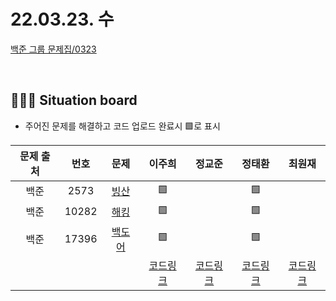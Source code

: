 # 22.03.23. 수

[백준 그룹 문제집/0323](https://www.acmicpc.net/group/workbook/view/13701/43372)

</br>

## 🧑🏽‍💻 Situation board
- 주어진 문제를 해결하고 코드 업로드 완료시 🟩로 표시

| 문제 출처   | 번호       | 문제      | 이주희  | 정교준  | 정태환  | 최원재  |
| :--------: | :--------: | :--------: | :--------: | :-------: | :-------: |  :-------: |
|백준|2573|[빙산](https://www.acmicpc.net/problem/2573)  |  🟩     |      | 🟩   |      |
|백준|10282|[해킹](https://www.acmicpc.net/problem/10282)  |   🟩    |    |  🟩  |     |
|백준|17396|[백도어](https://www.acmicpc.net/problem/17396)| 🟩 |  | 🟩 |   |
||||  [코드링크](이주희/README.md) | [코드링크](정교준/README.md) | [코드링크](정태환/README.md) | [코드링크](최원재/README.md)  |
